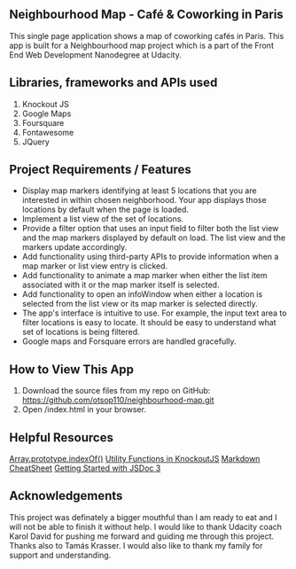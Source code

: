 ## Neighbourhood Map - Café & Coworking in Paris
This single page application shows a map of coworking cafés in Paris. This app is built for a Neighbourhood map project which is a part of the Front End Web Development Nanodegree at Udacity.

## Libraries, frameworks and APIs used
1. Knockout JS
2. Google Maps
3. Foursquare
4. Fontawesome
5. JQuery

## Project Requirements / Features

* Display map markers identifying at least 5 locations that you are interested in within chosen neighborhood. Your app displays those locations by default when the page is loaded.
* Implement a list view of the set of locations.
* Provide a filter option that uses an input field to filter both the list view and the map markers displayed by default on load. The list view and the markers update accordingly.
* Add functionality using third-party APIs to provide information when a map marker or list view entry is clicked.
* Add functionality to animate a map marker when either the list item associated with it or the map marker itself is selected.
* Add functionality to open an infoWindow when either a location is selected from the list view or its map marker is selected directly.
* The app's interface is intuitive to use. For example, the input text area to filter locations is easy to locate. It should be easy to understand what set of locations is being filtered.
* Google maps and Forsquare errors are handled gracefully.

## How to View This App
1. Download the source files from my repo on GitHub: https://github.com/otsop110/neighbourhood-map.git
2. Open /index.html in your browser.

## Helpful Resources
[Array.prototype.indexOf()](https://developer.mozilla.org/en-US/docs/Web/JavaScript/Reference/Global_Objects/Array/indexOf)
[Utility Functions in KnockoutJS](http://www.knockmeout.net/2011/04/utility-functions-in-knockoutjs.html)
[Markdown CheatSheet](https://github.com/adam-p/markdown-here/wiki/Markdown-Cheatsheet)
[Getting Started with JSDoc 3](http://usejsdoc.org/about-getting-started.html)


## Acknowledgements
This project was definately a bigger mouthful than I am ready to eat and I will not be able to finish it without help.
I would like to thank Udacity coach Karol David for pushing me forward and guiding me through this project. Thanks also to Tamás Krasser. I would also like to thank my family for support and understanding.